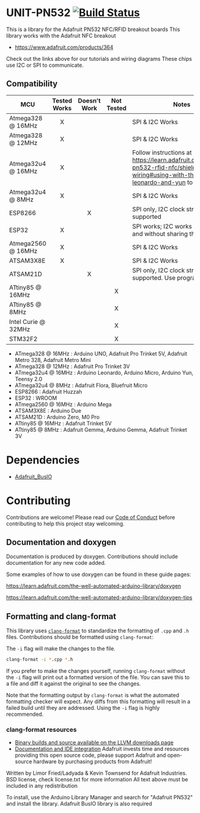 # UNIT-PN532 [![Build Status](https://github.com/adafruit/Adafruit-PN532/workflows/Arduino%20Library%20CI/badge.svg)](https://github.com/adafruit/Adafruit-PN532/actions)


This is a library for the Adafruit PN532 NFC/RFID breakout boards
This library works with the Adafruit NFC breakout 

  * https://www.adafruit.com/products/364
 
Check out the links above for our tutorials and wiring diagrams 
These chips use I2C or SPI to communicate.


<!-- START COMPATIBILITY TABLE -->

## Compatibility

MCU                | Tested Works | Doesn't Work | Not Tested  | Notes
------------------ | :----------: | :----------: | :---------: | -----
Atmega328 @ 16MHz  |      X       |             |            | SPI &amp; I2C Works
Atmega328 @ 12MHz  |      X       |             |            | SPI &amp; I2C Works
Atmega32u4 @ 16MHz |      X       |             |            | Follow instructions at https://learn.adafruit.com/adafruit-pn532-rfid-nfc/shield-wiring#using-with-the-arduino-leonardo-and-yun to move pin 2.
Atmega32u4 @ 8MHz  |      X       |             |            | SPI &amp; I2C Works
ESP8266            |             |      X       |            | SPI only, I2C clock stretching not supported
ESP32              |      X       |             |            | SPI works; I2C works using IRQ and without sharing the I2C bus.
Atmega2560 @ 16MHz |      X       |             |            | SPI &amp; I2C Works
ATSAM3X8E          |      X       |             |            | SPI &amp; I2C Works
ATSAM21D           |             |      X       |            | SPI only, I2C clock stretching not supported. Use programming port.
ATtiny85 @ 16MHz   |             |             |     X       | 
ATtiny85 @ 8MHz    |             |             |     X       | 
Intel Curie @ 32MHz |             |             |     X       | 
STM32F2            |             |             |     X       | 

  * ATmega328 @ 16MHz : Arduino UNO, Adafruit Pro Trinket 5V, Adafruit Metro 328, Adafruit Metro Mini
  * ATmega328 @ 12MHz : Adafruit Pro Trinket 3V
  * ATmega32u4 @ 16MHz : Arduino Leonardo, Arduino Micro, Arduino Yun, Teensy 2.0
  * ATmega32u4 @ 8MHz : Adafruit Flora, Bluefruit Micro
  * ESP8266 : Adafruit Huzzah
  * ESP32 : WROOM
  * ATmega2560 @ 16MHz : Arduino Mega
  * ATSAM3X8E : Arduino Due
  * ATSAM21D : Arduino Zero, M0 Pro
  * ATtiny85 @ 16MHz : Adafruit Trinket 5V
  * ATtiny85 @ 8MHz : Adafruit Gemma, Arduino Gemma, Adafruit Trinket 3V

<!-- END COMPATIBILITY TABLE -->
# Dependencies
* [Adafruit_BusIO](https://github.com/adafruit/Adafruit_BusIO)


# Contributing

Contributions are welcome! Please read our [Code of Conduct](https://github.com/adafruit/Adafruit-PN532/blob/master/CODE_OF_CONDUCT.md>)
before contributing to help this project stay welcoming.

## Documentation and doxygen
Documentation is produced by doxygen. Contributions should include documentation for any new code added.

Some examples of how to use doxygen can be found in these guide pages:

https://learn.adafruit.com/the-well-automated-arduino-library/doxygen

https://learn.adafruit.com/the-well-automated-arduino-library/doxygen-tips

## Formatting and clang-format
This library uses [`clang-format`](https://releases.llvm.org/download.html) to standardize the formatting of `.cpp` and `.h` files.
Contributions should be formatted using `clang-format`:

The `-i` flag will make the changes to the file.
```bash
clang-format -i *.cpp *.h
```
If you prefer to make the changes yourself, running `clang-format` without the `-i` flag will print out a formatted version of the file. You can save this to a file and diff it against the original to see the changes.

Note that the formatting output by `clang-format` is what the automated formatting checker will expect. Any diffs from this formatting will result in a failed build until they are addressed. Using the `-i` flag is highly recommended.

### clang-format resources
  * [Binary builds and source available on the LLVM downloads page](https://releases.llvm.org/download.html)
  * [Documentation and IDE integration](https://clang.llvm.org/docs/ClangFormat.html)
Adafruit invests time and resources providing this open source code, 
please support Adafruit and open-source hardware by purchasing 
products from Adafruit!

Written by Limor Fried/Ladyada & Kevin Townsend for Adafruit Industries.  
BSD license, check license.txt for more information
All text above must be included in any redistribution

To install, use the Arduino Library Manager and search for "Adafruit PN532" and install the library. Adafruit BusIO library is also required
